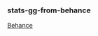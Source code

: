 ### stats-gg-from-behance
[Behance](https://www.behance.net/gallery/116119847/STATSGG-Service-for-eSports-gamers?tracking_source=search_projects_recommended)





